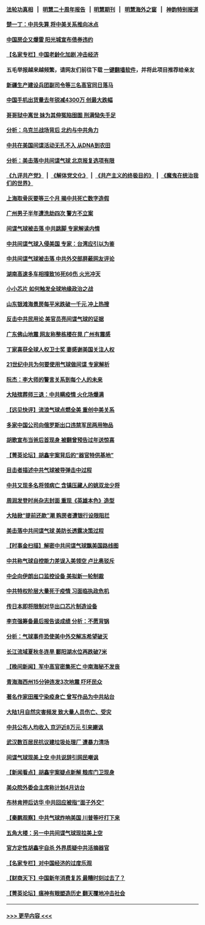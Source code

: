 #### [法轮功真相](https://github.com/gfw-breaker/truth/blob/master/README.md?t=0) &nbsp;&nbsp;|&nbsp;&nbsp; [明慧二十周年报告](https://github.com/gfw-breaker/mh-reports/blob/master/README.md?t=0) &nbsp;&nbsp;|&nbsp;&nbsp;[明慧期刊](https://github.com/gfw-breaker/mh-qikan) &nbsp;&nbsp;|&nbsp;&nbsp; [明慧海外之窗](https://github.com/gfw-breaker/mh-news/blob/master/README.md?t=0) &nbsp;&nbsp;|&nbsp;&nbsp; [神韵特别报道](https://github.com/gfw-breaker/mh-news/blob/master/shenyun.md?t=0)
#### [楚一丁：中共失算 将中美关系推向冰点](../pages/nsc413/n13923448.md?t=02060943) 
#### [中国房企又爆雷 阳光城宣布债券违约](../pages/nsc413/n13923436.md?t=02060943) 
#### [【名家专栏】中国老龄化加剧 冲击经济](../pages/nsc413/n13919481.md?t=02060943) 
#### 五毛举报越来越频繁，请网友们前往下载 [一键翻墙软件](https://github.com/gfw-breaker/ssr-accounts)，并将此项目推荐给亲友
#### [新疆生产建设兵团副司令等三名高官同日落马](../pages/nsc413/n13923399.md?t=02060943) 
#### [中国手机出货量去年锐减4300万 创最大跌幅](../pages/nsc413/n13923358.md?t=02060943) 
#### [哥哥狱中离世 妹为其伸冤陷囹圄 刑满恸失手足](../pages/nsc413/n13923025.md?t=02060943) 
#### [分析：乌克兰战场背后 北约与中共角力](../pages/nsc413/n13923347.md?t=02060943) 
#### [中共在美国间谍活动无孔不入 从DNA到农田](../pages/nsc413/n13923302.md?t=02060943) 
#### [分析：美击落中共间谍气球 北京报复选项有限](../pages/nsc413/n13923349.md?t=02060943) 
#### [《九评共产党》](https://github.com/begood0513/9ping.md/blob/master/README.md) &nbsp;|&nbsp; [《解体党文化》](../../../../jtdwh.md/blob/master/README.md)  &nbsp;|&nbsp; [《共产主义的终极目的》](../../../../gczydzjmd.md/blob/master/README.md) &nbsp;|&nbsp; [《魔鬼在统治我们的世界》](../../../../mgztzwmdsj.md/blob/master/README.md) 
#### [上海取骨灰要等三个月 揭中共死亡数字造假](../pages/nsc413/n13923327.md?t=02060943) 
#### [广州男子半年遭洗劫四次 警方不立案](../pages/nsc413/n13923043.md?t=02060943) 
#### [间谍气球被击落 中共跳脚 专家解读内情](../pages/nsc413/n13923181.md?t=02060943) 
#### [中共间谍气球入侵美国 专家：台湾应引以为鉴](../pages/nsc413/n13923007.md?t=02060943) 
#### [中共间谍气球被击落 中共外交部屏蔽网友评论](../pages/nsc413/n13923127.md?t=02060943) 
#### [湖南高速多车相撞致16死66伤 火光冲天](../pages/nsc413/n13923041.md?t=02060943) 
#### [小小芯片 如何触发全球地缘政治之战](../pages/nsc413/n13920548.md?t=02060943) 
#### [山东银滩海景房每平米跌破一千元 冲上热搜](../pages/nsc413/n13922897.md?t=02060943) 
#### [反击中共民用论 美官员亮间谍气球的证据](../pages/nsc413/n13922833.md?t=02060943) 
#### [广东佛山地震 网友称整栋楼在晃 广州有震感](../pages/nsc413/n13922876.md?t=02060943) 
#### [丁家喜获全球人权卫士奖 妻感谢美国关注人权](../pages/nsc413/n13922835.md?t=02060943) 
#### [21世纪中共为何要使用气球做间谍 专家解析](../pages/nsc413/n13922755.md?t=02060943) 
#### [阮杰：李大师的警言关系到每个人的未来](../pages/nsc413/n13922767.md?t=02060943) 
#### [大陆殡葬师三退：中共瞒疫情 火化场爆满](../pages/nsc413/n13921671.md?t=02060943) 
#### [【远见快评】流浪气球点燃全美 重创中美关系](../pages/nsc413/n13922513.md?t=02060943) 
#### [多家中国公司向俄罗斯出口违禁军民两用物品](../pages/nsc413/n13922713.md?t=02060943) 
#### [胡歌宣布当爸后首现身 被翻曾预告过年送惊喜](../pages/nsc413/n13922703.md?t=02060943) 
#### [【菁英论坛】胡鑫宇案背后的“器官特供基地”](../pages/nsc413/n13922698.md?t=02060943) 
#### [目击者描述中共气球被导弹击中过程](../pages/nsc413/n13922715.md?t=02060943) 
#### [中共又现多名将领病亡 含镇压藏人的姚双龙少将](../pages/nsc413/n13922709.md?t=02060943) 
#### [周润发登时尚杂志封面 重现《英雄本色》造型](../pages/nsc413/n13922643.md?t=02060943) 
#### [大陆掀“提前还款”潮 购房者遭银行设限阻拦](../pages/nsc413/n13922681.md?t=02060943) 
#### [美击落中共间谍气球 美防长透露决策过程](../pages/nsc413/n13922701.md?t=02060943) 
#### [【时事金扫描】解密中共间谍气球飘美国路线图](../pages/nsc413/n13922575.md?t=02060943) 
#### [中共称气球自控能力差误入美领空 卢比奥驳斥](../pages/nsc413/n13922650.md?t=02060943) 
#### [中企向伊朗出口监控设备 美拟新一轮制裁](../pages/nsc413/n13922626.md?t=02060943) 
#### [中共特权阶层大量死于疫情 习面临执政危机](../pages/nsc413/n13922611.md?t=02060943) 
#### [传日本即将限制对华出口芯片制造设备](../pages/nsc413/n13922492.md?t=02060943) 
#### [李克强筹备最后报告谈成绩 分析：不愿背锅](../pages/nsc413/n13922348.md?t=02060943) 
#### [分析：气球事件恐使美中外交解冻希望破灭](../pages/nsc413/n13922587.md?t=02060943) 
#### [长江流域夏秋冬连旱 鄱阳湖水位再跌破7米](../pages/nsc413/n13922210.md?t=02060943) 
#### [【晚间新闻】军中高官密集死亡 中南海秘不发丧](../pages/nsc413/n13922488.md?t=02060943) 
#### [青海海西州15分钟连发3次地震 吓坏民众](../pages/nsc413/n13922261.md?t=02060943) 
#### [著名作家田雁宁染疫身亡 曾写作品为中共站台](../pages/nsc413/n13922421.md?t=02060943) 
#### [大陆1月自然灾害频发 致大量人员伤亡、受灾](../pages/nsc413/n13922370.md?t=02060943) 
#### [中共公布人均收入 京沪近8万元 引来謿讽](../pages/nsc413/n13922312.md?t=02060943) 
#### [武汉数百居民抗议建垃圾处理厂 遭暴力清场](../pages/nsc413/n13922269.md?t=02060943) 
#### [间谍气球现美上空 中共说辞引网民嘲讽](../pages/nsc413/n13922246.md?t=02060943) 
#### [【新闻看点】胡鑫宇案疑点新解 粮库门卫现身](../pages/nsc413/n13921921.md?t=02060943) 
#### [美众院外委会主席称计划4月访台](../pages/nsc413/n13922155.md?t=02060943) 
#### [布林肯押后访华 中共回应被指“面子外交”](../pages/nsc413/n13922055.md?t=02060943) 
#### [【秦鹏观察】中共气球炸响美国 川普等吁打下来](../pages/nsc413/n13922003.md?t=02060943) 
#### [五角大楼：另一中共间谍气球现拉美上空](../pages/nsc413/n13922030.md?t=02060943) 
#### [官方定性胡鑫宇自杀 外界质疑中共活摘器官](../pages/nsc413/n13921744.md?t=02060943) 
#### [【名家专栏】对中国经济的过度乐观](../pages/nsc413/n13921749.md?t=02060943) 
#### [【财商天下】中国新年消费复苏 最糟时刻过去了？](../pages/nsc413/n13921935.md?t=02060943) 
#### [【菁英论坛】瘟神有眼塑造历史 翻天覆地冲击社会](../pages/nsc413/n13921946.md?t=02060943) 

----
#### [ >>> 更早内容 <<< ](../indexes/nsc413-earlier.md)
